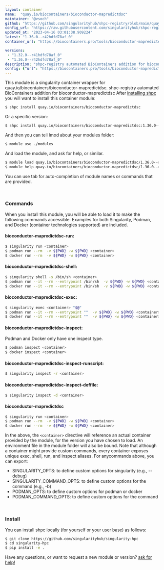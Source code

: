 ```yaml
---
layout: container
name:  "quay.io/biocontainers/bioconductor-mapredictdsc"
maintainer: "@vsoch"
github: "https://github.com/singularityhub/shpc-registry/blob/main/quay.io/biocontainers/bioconductor-mapredictdsc/container.yaml"
config_url: "https://raw.githubusercontent.com/singularityhub/shpc-registry/main/quay.io/biocontainers/bioconductor-mapredictdsc/container.yaml"
updated_at: "2023-04-16 03:01:38.909224"
latest: "1.36.0--r42hdfd78af_0"
container_url: "https://biocontainers.pro/tools/bioconductor-mapredictdsc"

versions:
 - "1.32.0--r41hdfd78af_0"
 - "1.36.0--r42hdfd78af_0"
description: "shpc-registry automated BioContainers addition for bioconductor-mapredictdsc"
config: {"url": "https://biocontainers.pro/tools/bioconductor-mapredictdsc", "maintainer": "@vsoch", "description": "shpc-registry automated BioContainers addition for bioconductor-mapredictdsc", "latest": {"1.36.0--r42hdfd78af_0": "sha256:4fffd69b9b5640cfecbf0ab857c3045928d7a66310afcc8a137ddbb8db60d26a"}, "tags": {"1.32.0--r41hdfd78af_0": "sha256:a13c01f8c65cb82cabd49d5bb61f3caaa22d2cd668888688e81b9ab9819b5c4e", "1.36.0--r42hdfd78af_0": "sha256:4fffd69b9b5640cfecbf0ab857c3045928d7a66310afcc8a137ddbb8db60d26a"}, "docker": "quay.io/biocontainers/bioconductor-mapredictdsc"}
---
```


This module is a singularity container wrapper for quay.io/biocontainers/bioconductor-mapredictdsc.
shpc-registry automated BioContainers addition for bioconductor-mapredictdsc
After [installing shpc](#install) you will want to install this container module:


```bash
$ shpc install quay.io/biocontainers/bioconductor-mapredictdsc
```

Or a specific version:

```bash
$ shpc install quay.io/biocontainers/bioconductor-mapredictdsc:1.36.0--r42hdfd78af_0
```

And then you can tell lmod about your modules folder:

```bash
$ module use ./modules
```

And load the module, and ask for help, or similar.

```bash
$ module load quay.io/biocontainers/bioconductor-mapredictdsc/1.36.0--r42hdfd78af_0
$ module help quay.io/biocontainers/bioconductor-mapredictdsc/1.36.0--r42hdfd78af_0
```

You can use tab for auto-completion of module names or commands that are provided.

<br>

### Commands

When you install this module, you will be able to load it to make the following commands accessible.
Examples for both Singularity, Podman, and Docker (container technologies supported) are included.

#### bioconductor-mapredictdsc-run:

```bash
$ singularity run <container>
$ podman run --rm  -v ${PWD} -w ${PWD} <container>
$ docker run --rm  -v ${PWD} -w ${PWD} <container>
```

#### bioconductor-mapredictdsc-shell:

```bash
$ singularity shell -s /bin/sh <container>
$ podman run --it --rm --entrypoint /bin/sh  -v ${PWD} -w ${PWD} <container>
$ docker run --it --rm --entrypoint /bin/sh  -v ${PWD} -w ${PWD} <container>
```

#### bioconductor-mapredictdsc-exec:

```bash
$ singularity exec <container> "$@"
$ podman run --it --rm --entrypoint ""  -v ${PWD} -w ${PWD} <container> "$@"
$ docker run --it --rm --entrypoint ""  -v ${PWD} -w ${PWD} <container> "$@"
```

#### bioconductor-mapredictdsc-inspect:

Podman and Docker only have one inspect type.

```bash
$ podman inspect <container>
$ docker inspect <container>
```

#### bioconductor-mapredictdsc-inspect-runscript:

```bash
$ singularity inspect -r <container>
```

#### bioconductor-mapredictdsc-inspect-deffile:

```bash
$ singularity inspect -d <container>
```



#### bioconductor-mapredictdsc

```bash
$ singularity run <container>
$ podman run --rm  -v ${PWD} -w ${PWD} <container>
$ docker run --rm  -v ${PWD} -w ${PWD} <container>
```


In the above, the `<container>` directive will reference an actual container provided
by the module, for the version you have chosen to load. An environment file in the
module folder will also be bound. Note that although a container
might provide custom commands, every container exposes unique exec, shell, run, and
inspect aliases. For anycommands above, you can export:

 - SINGULARITY_OPTS: to define custom options for singularity (e.g., --debug)
 - SINGULARITY_COMMAND_OPTS: to define custom options for the command (e.g., -b)
 - PODMAN_OPTS: to define custom options for podman or docker
 - PODMAN_COMMAND_OPTS: to define custom options for the command

<br>

### Install

You can install shpc locally (for yourself or your user base) as follows:

```bash
$ git clone https://github.com/singularityhub/singularity-hpc
$ cd singularity-hpc
$ pip install -e .
```

Have any questions, or want to request a new module or version? [ask for help!](https://github.com/singularityhub/singularity-hpc/issues)